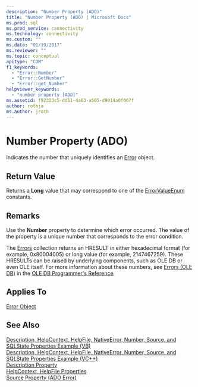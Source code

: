 ```yaml
---
description: "Number Property (ADO)"
title: "Number Property (ADO) | Microsoft Docs"
ms.prod: sql
ms.prod_service: connectivity
ms.technology: connectivity
ms.custom: ""
ms.date: "01/19/2017"
ms.reviewer: ""
ms.topic: conceptual
apitype: "COM"
f1_keywords: 
  - "Error::Number"
  - "Error::GetNumber"
  - "Error::get_Number"
helpviewer_keywords: 
  - "number property [ADO]"
ms.assetid: f92323c5-dd11-4a63-a505-d9014a0f067f
author: rothja
ms.author: jroth
---
```

# Number Property (ADO)
Indicates the number that uniquely identifies an [Error](../../../ado/reference/ado-api/error-object.md) object.  
  
## Return Value  
 Returns a **Long** value that may correspond to one of the [ErrorValueEnum](../../../ado/reference/ado-api/errorvalueenum.md) constants.  
  
## Remarks  
 Use the **Number** property to determine which error occurred. The value of the property is a unique number that corresponds to the error condition.  
  
 The [Errors](../../../ado/reference/ado-api/errors-collection-ado.md) collection returns an HRESULT in either hexadecimal format (for example, 0x80004005) or long value (for example, 2147467259). These HRESULTs can be raised by underlying components, such as OLE DB or even OLE itself. For more information about these numbers, see [Errors (OLE DB)](https://msdn.microsoft.com/ed74e62d-4948-4eeb-a7c9-fd7ad46af7fd) in the [OLE DB Programmer's Reference](https://msdn.microsoft.com/3c5e2dd5-35e5-4a93-ac3a-3818bb43bbf8)*.*  
  
## Applies To  
 [Error Object](../../../ado/reference/ado-api/error-object.md)  
  
## See Also  
 [Description, HelpContext, HelpFile, NativeError, Number, Source, and SQLState Properties Example (VB)](../../../ado/reference/ado-api/description-helpcontext-helpfile-nativeerror-number-source-example-vb.md)   
 [Description, HelpContext, HelpFile, NativeError, Number, Source, and SQLState Properties Example (VC++)](../../../ado/reference/ado-api/description-helpcontext-helpfile-nativeerror-number-source-example-vc.md)   
 [Description Property](../../../ado/reference/ado-api/description-property.md)   
 [HelpContext, HelpFile Properties](../../../ado/reference/ado-api/helpcontext-helpfile-properties.md)   
 [Source Property (ADO Error)](../../../ado/reference/ado-api/source-property-ado-error.md)
